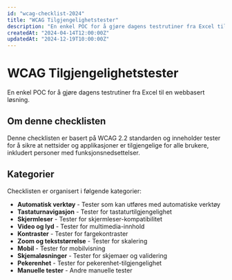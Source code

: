 ```yaml
---
id: "wcag-checklist-2024"
title: "WCAG Tilgjengelighetstester"
description: "En enkel POC for å gjøre dagens testrutiner fra Excel til en webbasert løsning."
createdAt: "2024-04-14T12:00:00Z"
updatedAt: "2024-12-19T10:00:00Z"
---
```


# WCAG Tilgjengelighetstester

En enkel POC for å gjøre dagens testrutiner fra Excel til en webbasert løsning.

## Om denne checklisten

Denne checklisten er basert på WCAG 2.2 standarden og inneholder tester for å sikre at nettsider og applikasjoner er tilgjengelige for alle brukere, inkludert personer med funksjonsnedsettelser.

## Kategorier

Checklisten er organisert i følgende kategorier:

- **Automatisk verktøy** - Tester som kan utføres med automatiske verktøy
- **Tastaturnavigasjon** - Tester for tastaturtilgjengelighet
- **Skjermleser** - Tester for skjermleser-kompatibilitet
- **Video og lyd** - Tester for multimedia-innhold
- **Kontraster** - Tester for fargekontraster
- **Zoom og tekststørrelse** - Tester for skalering
- **Mobil** - Tester for mobilvisning
- **Skjemaløsninger** - Tester for skjemaer og validering
- **Pekerenhet** - Tester for pekerenhet-tilgjengelighet
- **Manuelle tester** - Andre manuelle tester
